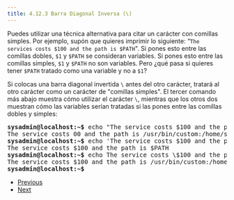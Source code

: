 ```yaml
---
title: 4.12.3 Barra Diagonal Inversa (\)
---
```


Puedes utilizar una técnica alternativa para citar un carácter con comillas simples. Por ejemplo, supón que quieres imprimir lo siguiente: “`The services costs $100 and the path is $PATH`". Si pones esto entre las comillas dobles, `$1` y `$PATH` se consideran variables. Si pones esto entre las comillas simples, `$1` y `$PATH` no son variables. Pero ¿qué pasa si quieres tener `$PATH` tratado como una variable y no a `$1`?

Si colocas una barra diagonal invertida `\` antes del otro carácter, tratará al otro carácter como un carácter de "comillas simples". El tercer comando más abajo muestra cómo utilizar el carácter `\`, mientras que los otros dos muestran cómo las variables serían tratadas si las pones entre las comillas dobles y simples:

<pre class="content_terminal"><strong><span class="ansi-green">sysadmin@localhost</span>:<span class="ansi-blue">~</span>$</strong> echo "The service costs $100 and the path is $PATH"
The service costs 00 and the path is /usr/bin/custom:/home/sysadmin/bin:/usr/local/sbin:/usr/local/bin:/usr/sbin:/usr/bin:/sbin:/bin:/usr/games 
<strong><span class="ansi-green">sysadmin@localhost</span>:<span class="ansi-blue">~</span>$</strong> echo 'The service costs $100 and the path is $PATH' 
The service costs $100 and the path is $PATH                     
<strong><span class="ansi-green">sysadmin@localhost</span>:<span class="ansi-blue">~</span>$</strong> echo The service costs \$100 and the path is $PATH
The service costs $100 and the path is /usr/bin/custom:/home/sysadmin/bin:/usr/local/sbin:/usr/local/bin:/usr/sbin:/usr/bin:/sbin:/bin:/usr/games 
<strong><span class="ansi-green">sysadmin@localhost</span>:<span class="ansi-blue">~</span>$</strong></pre>

* [ Previous](https://content.netdevgroup.com/contents/linux-essentials-es/4/4.12.2)
* [Next ](https://content.netdevgroup.com/contents/linux-essentials-es/4/4.12.4)

